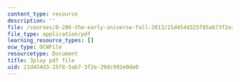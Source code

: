 ```yaml
---
content_type: resource
description: ''
file: /courses/8-286-the-early-universe-fall-2013/21d454d325f85ab73f2e29dc992e0de0_dBhMcn7UDs0.pdf
file_type: application/pdf
learning_resource_types: []
ocw_type: OCWFile
resourcetype: Document
title: 3play pdf file
uid: 21d454d3-25f8-5ab7-3f2e-29dc992e0de0
---
```

